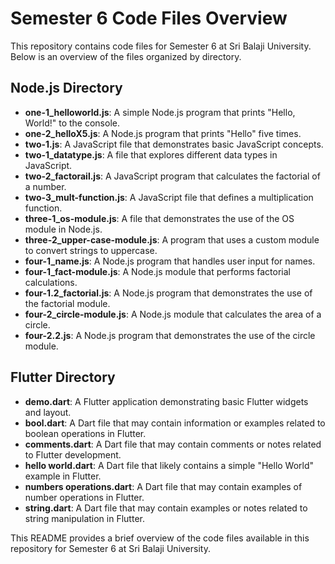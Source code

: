 # Semester 6 Code Files Overview

This repository contains code files for Semester 6 at Sri Balaji University. Below is an overview of the files organized by directory.

## Node.js Directory

- **one-1_helloworld.js**: A simple Node.js program that prints "Hello, World!" to the console.
- **one-2_helloX5.js**: A Node.js program that prints "Hello" five times.
- **two-1.js**: A JavaScript file that demonstrates basic JavaScript concepts.
- **two-1_datatype.js**: A file that explores different data types in JavaScript.
- **two-2_factorail.js**: A JavaScript program that calculates the factorial of a number.
- **two-3_mult-function.js**: A JavaScript file that defines a multiplication function.
- **three-1_os-module.js**: A file that demonstrates the use of the OS module in Node.js.
- **three-2_upper-case-module.js**: A program that uses a custom module to convert strings to uppercase.
- **four-1_name.js**: A Node.js program that handles user input for names.
- **four-1_fact-module.js**: A Node.js module that performs factorial calculations.
- **four-1.2_factorial.js**: A Node.js program that demonstrates the use of the factorial module.
- **four-2_circle-module.js**: A Node.js module that calculates the area of a circle.
- **four-2.2.js**: A Node.js program that demonstrates the use of the circle module.

## Flutter Directory

- **demo.dart**: A Flutter application demonstrating basic Flutter widgets and layout.
- **bool.dart**: A Dart file that may contain information or examples related to boolean operations in Flutter.
- **comments.dart**: A Dart file that may contain comments or notes related to Flutter development.
- **hello world.dart**: A Dart file that likely contains a simple "Hello World" example in Flutter.
- **numbers operations.dart**: A Dart file that may contain examples of number operations in Flutter.
- **string.dart**: A Dart file that may contain examples or notes related to string manipulation in Flutter.

This README provides a brief overview of the code files available in this repository for Semester 6 at Sri Balaji University.
